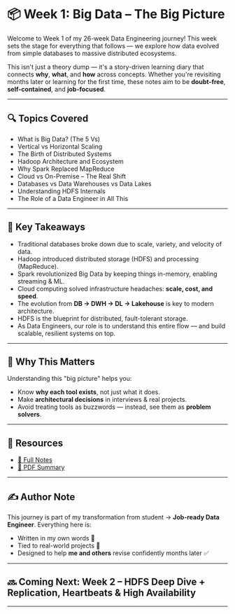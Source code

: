 # 📦 Week 1: Big Data – The Big Picture

Welcome to Week 1 of my 26-week Data Engineering journey! This week sets the stage for everything that follows — we explore how data evolved from simple databases to massive distributed ecosystems.

This isn't just a theory dump — it's a story-driven learning diary that connects **why**, **what**, and **how** across concepts. Whether you're revisiting months later or learning for the first time, these notes aim to be **doubt-free**, **self-contained**, and **job-focused**.

---

## 🔍 Topics Covered

- What is Big Data? (The 5 Vs)
- Vertical vs Horizontal Scaling
- The Birth of Distributed Systems
- Hadoop Architecture and Ecosystem
- Why Spark Replaced MapReduce
- Cloud vs On-Premise – The Real Shift
- Databases vs Data Warehouses vs Data Lakes
- Understanding HDFS Internals
- The Role of a Data Engineer in All This

---

## 🧠 Key Takeaways

- Traditional databases broke down due to scale, variety, and velocity of data.
- Hadoop introduced distributed storage (HDFS) and processing (MapReduce).
- Spark revolutionized Big Data by keeping things in-memory, enabling streaming & ML.
- Cloud computing solved infrastructure headaches: **scale, cost, and speed**.
- The evolution from **DB → DWH → DL → Lakehouse** is key to modern architecture.
- HDFS is the blueprint for distributed, fault-tolerant storage.
- As Data Engineers, our role is to understand this entire flow — and build scalable, resilient systems on top.

---

## 🧠 Why This Matters

Understanding this "big picture" helps you:
- Know **why each tool exists**, not just what it does.
- Make **architectural decisions** in interviews & real projects.
- Avoid treating tools as buzzwords — instead, see them as **problem solvers**.

---

## 📎 Resources

- [📄 Full Notes](./Week1_Notes.md)
- [📘 PDF Summary](./Week1_Summary.md)

---

## ✍️ Author Note

This journey is part of my transformation from student → **Job-ready Data Engineer**. Everything here is:
- Written in my own words 🧠
- Tied to real-world projects 🔗
- Designed to help **me and others** revise confidently months later ✅

---

## 🔜 Coming Next: Week 2 – HDFS Deep Dive + Replication, Heartbeats & High Availability

---
